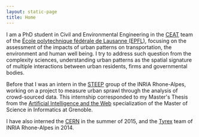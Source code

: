 ```yaml
---
layout: static-page
title: Home
---
```


I am a PhD student in Civil and Environmental Engineering in the [CEAT](http://ceat.epfl.ch/) team of the [École polytechnique fédérale de Lausanne (EPFL)](http://www.epfl.ch), focusing on the assessment of the impacts of urban patterns on transportation, the environment and human well being. I try to address such question from the complexity sciences, understanding urban patterns as the spatial signature of multiple interactions between urban residents, firms and governmental bodies.

Before that I was an intern in the [STEEP](https://team.inria.fr/steep/) group of the INRIA Rhone-Alpes, working on a project to measure urban sprawl through the analysis of crowd-sourced data. This internship corresponded to my Master's Thesis from the [Artificial Intelligence and the Web](http://mosig.imag.fr/ProgramEn/M2S1#AIW) specialization of the Master of Science in Informatics at Grenoble.

I have also interned the [CERN](http://www.cern.ch) in the summer of 2015, and the [Tyrex](https://team.inria.fr/tyrex/) team of INRIA Rhone-Alpes in 2014.
